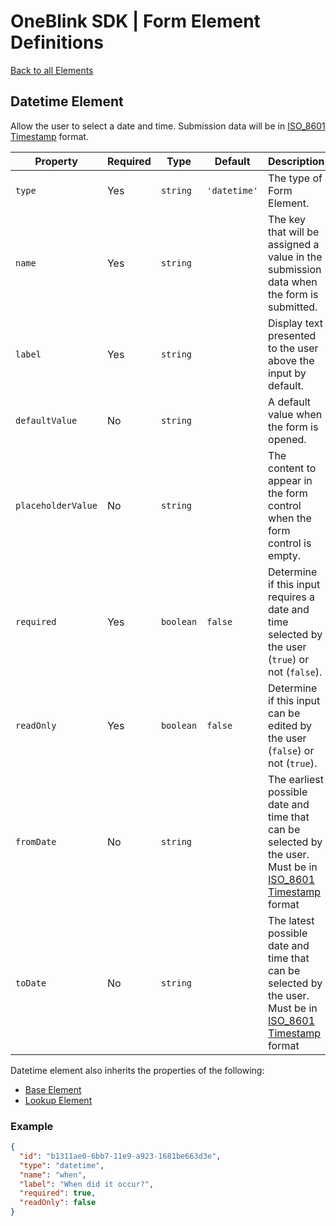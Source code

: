 # OneBlink SDK | Form Element Definitions

[Back to all Elements](./README.md)

## Datetime Element

Allow the user to select a date and time. Submission data will be in [ISO_8601 Timestamp](https://en.wikipedia.org/wiki/ISO_8601) format.

| Property           | Required | Type      | Default      | Description                                                                                                                                          |
| ------------------ | -------- | --------- | ------------ | ---------------------------------------------------------------------------------------------------------------------------------------------------- |
| `type`             | Yes      | `string`  | `'datetime'` | The type of Form Element.                                                                                                                            |
| `name`             | Yes      | `string`  |              | The key that will be assigned a value in the submission data when the form is submitted.                                                             |
| `label`            | Yes      | `string`  |              | Display text presented to the user above the input by default.                                                                                       |
| `defaultValue`     | No       | `string`  |              | A default value when the form is opened.                                                                                                             |
| `placeholderValue` | No       | `string`  |              | The content to appear in the form control when the form control is empty.                                                                            |
| `required`         | Yes      | `boolean` | `false`      | Determine if this input requires a date and time selected by the user (`true`) or not (`false`).                                                     |
| `readOnly`         | Yes      | `boolean` | `false`      | Determine if this input can be edited by the user (`false`) or not (`true`).                                                                         |
| `fromDate`         | No       | `string`  |              | The earliest possible date and time that can be selected by the user. Must be in [ISO_8601 Timestamp](https://en.wikipedia.org/wiki/ISO_8601) format |
| `toDate`           | No       | `string`  |              | The latest possible date and time that can be selected by the user. Must be in [ISO_8601 Timestamp](https://en.wikipedia.org/wiki/ISO_8601) format   |

Datetime element also inherits the properties of the following:

- [Base Element](./base-element.md)
- [Lookup Element](./lookup-element.md)

### Example

```JSON
{
  "id": "b1311ae0-6bb7-11e9-a923-1681be663d3e",
  "type": "datetime",
  "name": "when",
  "label": "When did it occur?",
  "required": true,
  "readOnly": false
}
```
